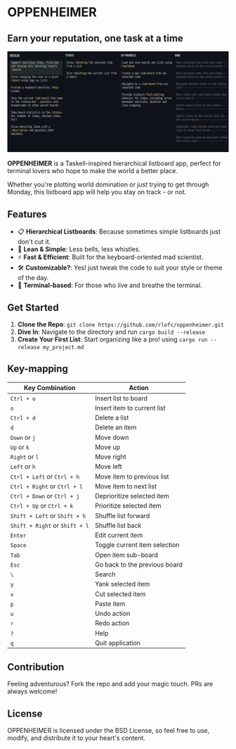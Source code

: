 # OPPENHEIMER

## Earn your reputation, one task at a time

![OPPENHEIMER](screenshot.png)

**OPPENHEIMER** is a Taskell-inspired hierarchical listboard app, perfect for terminal lovers who hope to make the world a better place.

Whether you're plotting world domination or just trying to get through Monday, this listboard app will help you stay on track - or not.

## Features

- 📋 **Hierarchical Listboards**: Because sometimes simple listboards just don't cut it.
- 🌈 **Lean & Simple**: Less bells, less whistles.
- ⚡ **Fast & Efficient**: Built for the keyboard-oriented mad scientist.
- 🛠️ **Customizable?**: Yes! just tweak the code to suit your style or theme of the day.
- 🚀 **Terminal-based**: For those who live and breathe the terminal.

## Get Started

1. **Clone the Repo**: `git clone https://github.com/rlofc/oppenheimer.git`
2. **Dive In**: Navigate to the directory and run `cargo build --release`
3. **Create Your First List**: Start organizing like a pro! using `cargo run --release my_project.md`

## Key-mapping

| Key Combination                | Action                        |
| ------------------------------ | ----------------------------- |
| `Ctrl + o`                     | Insert list to board          |
| `o`                            | Insert item to current list   |
| `Ctrl + d`                     | Delete a list                 |
| `d`                            | Delete an item                |
| `Down` or `j`                  | Move down                     |
| `Up` or `k`                    | Move up                       |
| `Right` or `l`                 | Move right                    |
| `Left` or `h`                  | Move left                     |
| `Ctrl + Left` or `Ctrl + h`    | Move item to previous list    |
| `Ctrl + Right` or `Ctrl + l`   | Move item to next list        |
| `Ctrl + Down` or `Ctrl + j`    | Deprioritize selected item    |
| `Ctrl + Up` or `Ctrl + k`      | Prioritize selected item      |
| `Shift + Left` or `Shift + h`  | Shuffle list forward          |
| `Shift + Right` or `Shift + l` | Shuffle list back             |
| `Enter`                        | Edit current item             |
| `Space`                        | Toggle current item selection |
| `Tab`                          | Open item sub-board           |
| `Esc`                          | Go back to the previous board |
| `\`                            | Search                        |
| `y`                            | Yank selected item            |
| `x`                            | Cut selected item             |
| `p`                            | Paste item                    |
| `u`                            | Undo action                   |
| `r`                            | Redo action                   |
| `?`                            | Help                          |
| `q`                            | Quit application              |

## Contribution

Feeling adventurous? Fork the repo and add your magic touch. PRs are always welcome!

## License

OPPENHEIMER is licensed under the BSD License, so feel free to use, modify, and distribute it to your heart's content.
